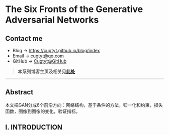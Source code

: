 # The Six Fronts of the Generative Adversarial Networks <!-- omit in toc -->

## Contact me <!-- omit in toc -->

* Blog -> <https://cugtyt.github.io/blog/index>
* Email -> <cugtyt@qq.com>
* GitHub -> [Cugtyt@GitHub](https://github.com/Cugtyt)

> **本系列博客主页及相关见**[**此处**](https://cugtyt.github.io/blog/papers/index)

---

## Abstract

本文把GAN分成6个前沿方向：网络结构，基于条件的方法，归一化和约束，损失函数，图像到图像的变化，验证指标。

## I. INTRODUCTION

